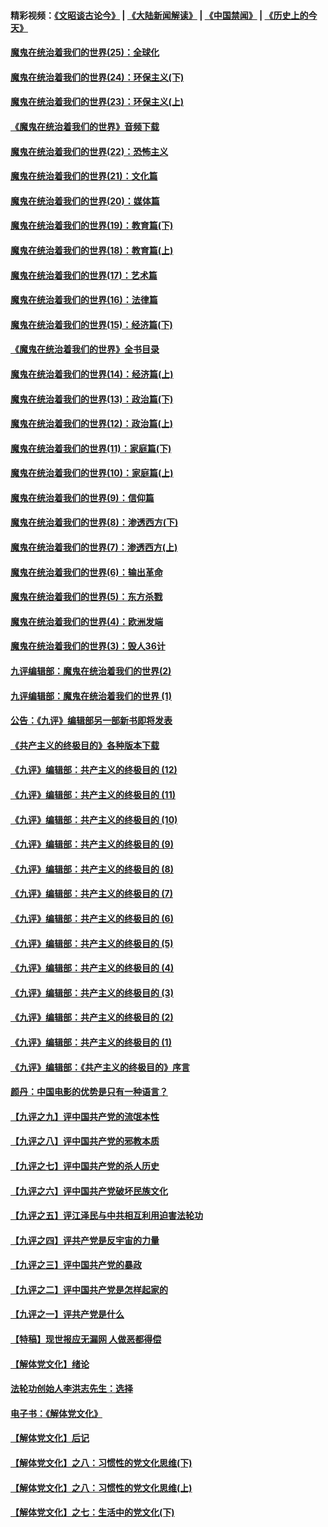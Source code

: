 #### 精彩视频：[《文昭谈古论今》](https://github.com/gfw-breaker/wenzhao/blob/master/README.md?t=11110631) | [《大陆新闻解读》](https://github.com/gfw-breaker/ntdtv-comedy/blob/master/README.md?t=11110631) | [《中国禁闻》](https://github.com/gfw-breaker/ntdtv-news/blob/master/README.md?t=11110631) | [《历史上的今天》](https://github.com/gfw-breaker/today-in-history/blob/master/README.md?t=11110631) 

#### [魔鬼在统治着我们的世界(25)：全球化](../pages/nsc422/n10788205.md?t=11110631) 

#### [魔鬼在统治着我们的世界(24)：环保主义(下)](../pages/nsc422/n10695307.md?t=11110631) 

#### [魔鬼在统治着我们的世界(23)：环保主义(上)](../pages/nsc422/n10688613.md?t=11110631) 

#### [《魔鬼在统治着我们的世界》音频下载](../pages/nsc422/n10635553.md?t=11110631) 

#### [魔鬼在统治着我们的世界(22)：恐怖主义](../pages/nsc422/n10614727.md?t=11110631) 

#### [魔鬼在统治着我们的世界(21)：文化篇](../pages/nsc422/n10597706.md?t=11110631) 

#### [魔鬼在统治着我们的世界(20)：媒体篇](../pages/nsc422/n10586579.md?t=11110631) 

#### [魔鬼在统治着我们的世界(19)：教育篇(下)](../pages/nsc422/n10564808.md?t=11110631) 

#### [魔鬼在统治着我们的世界(18)：教育篇(上)](../pages/nsc422/n10526970.md?t=11110631) 

#### [魔鬼在统治着我们的世界(17)：艺术篇](../pages/nsc422/n10499093.md?t=11110631) 

#### [魔鬼在统治着我们的世界(16)：法律篇](../pages/nsc422/n10485969.md?t=11110631) 

#### [魔鬼在统治着我们的世界(15)：经济篇(下)](../pages/nsc422/n10469975.md?t=11110631) 

#### [《魔鬼在统治着我们的世界》全书目录](../pages/nsc422/n10464261.md?t=11110631) 

#### [魔鬼在统治着我们的世界(14)：经济篇(上)](../pages/nsc422/n10457370.md?t=11110631) 

#### [魔鬼在统治着我们的世界(13)：政治篇(下)](../pages/nsc422/n10448270.md?t=11110631) 

#### [魔鬼在统治着我们的世界(12)：政治篇(上)](../pages/nsc422/n10444576.md?t=11110631) 

#### [魔鬼在统治着我们的世界(11)：家庭篇(下)](../pages/nsc422/n10440961.md?t=11110631) 

#### [魔鬼在统治着我们的世界(10)：家庭篇(上)](../pages/nsc422/n10435448.md?t=11110631) 

#### [魔鬼在统治着我们的世界(9)：信仰篇](../pages/nsc422/n10432159.md?t=11110631) 

#### [魔鬼在统治着我们的世界(8)：渗透西方(下)](../pages/nsc422/n10429603.md?t=11110631) 

#### [魔鬼在统治着我们的世界(7)：渗透西方(上)](../pages/nsc422/n10426013.md?t=11110631) 

#### [魔鬼在统治着我们的世界(6)：输出革命](../pages/nsc422/n10421536.md?t=11110631) 

#### [魔鬼在统治着我们的世界(5)：东方杀戮](../pages/nsc422/n10417707.md?t=11110631) 

#### [魔鬼在统治着我们的世界(4)：欧洲发端](../pages/nsc422/n10414890.md?t=11110631) 

#### [魔鬼在统治着我们的世界(3)：毁人36计](../pages/nsc422/n10411583.md?t=11110631) 

#### [九评编辑部：魔鬼在统治着我们的世界(2)](../pages/nsc422/n10410036.md?t=11110631) 

#### [九评编辑部：魔鬼在统治着我们的世界 (1)](../pages/nsc422/n10406825.md?t=11110631) 

#### [公告：《九评》编辑部另一部新书即将发表](../pages/nsc422/n10405104.md?t=11110631) 

#### [《共产主义的终极目的》各种版本下载](../pages/nsc422/n10022138.md?t=11110631) 

#### [《九评》编辑部：共产主义的终极目的 (12)](../pages/nsc422/n9933272.md?t=11110631) 

#### [《九评》编辑部：共产主义的终极目的 (11)](../pages/nsc422/n9924973.md?t=11110631) 

#### [《九评》编辑部：共产主义的终极目的 (10)](../pages/nsc422/n9920883.md?t=11110631) 

#### [《九评》编辑部：共产主义的终极目的 (9)](../pages/nsc422/n9916363.md?t=11110631) 

#### [《九评》编辑部：共产主义的终极目的 (8)](../pages/nsc422/n9912488.md?t=11110631) 

#### [《九评》编辑部：共产主义的终极目的 (7)](../pages/nsc422/n9901176.md?t=11110631) 

#### [《九评》编辑部：共产主义的终极目的 (6)](../pages/nsc422/n9899359.md?t=11110631) 

#### [《九评》编辑部：共产主义的终极目的 (5)](../pages/nsc422/n9893174.md?t=11110631) 

#### [《九评》编辑部：共产主义的终极目的 (4)](../pages/nsc422/n9891246.md?t=11110631) 

#### [《九评》编辑部：共产主义的终极目的 (3)](../pages/nsc422/n9879879.md?t=11110631) 

#### [《九评》编辑部：共产主义的终极目的 (2)](../pages/nsc422/n9876205.md?t=11110631) 

#### [《九评》编辑部：共产主义的终极目的 (1)](../pages/nsc422/n9865857.md?t=11110631) 

#### [《九评》编辑部：《共产主义的终极目的》序言](../pages/nsc422/n9862666.md?t=11110631) 

#### [颜丹：中国电影的优势是只有一种语言？](../pages/nsc422/n9583062.md?t=11110631) 

#### [【九评之九】评中国共产党的流氓本性](../pages/nsc422/n737542.md?t=11110631) 

#### [【九评之八】评中国共产党的邪教本质](../pages/nsc422/n735942.md?t=11110631) 

#### [【九评之七】评中国共产党的杀人历史](../pages/nsc422/n733806.md?t=11110631) 

#### [【九评之六】评中国共产党破坏民族文化](../pages/nsc422/n731667.md?t=11110631) 

#### [【九评之五】评江泽民与中共相互利用迫害法轮功](../pages/nsc422/n730058.md?t=11110631) 

#### [【九评之四】评共产党是反宇宙的力量](../pages/nsc422/n727814.md?t=11110631) 

#### [【九评之三】评中国共产党的暴政](../pages/nsc422/n725597.md?t=11110631) 

#### [【九评之二】评中国共产党是怎样起家的](../pages/nsc422/n723946.md?t=11110631) 

#### [【九评之一】评共产党是什么](../pages/nsc422/n722529.md?t=11110631) 

#### [【特稿】现世报应无漏网 人做恶都得偿](../pages/nsc422/n4215167.md?t=11110631) 

#### [【解体党文化】绪论](../pages/nsc422/n1449356.md?t=11110631) 

#### [法轮功创始人李洪志先生：选择](../pages/nsc422/n3580738.md?t=11110631) 

#### [电子书：《解体党文化》](../pages/nsc422/n1573484.md?t=11110631) 

#### [【解体党文化】后记](../pages/nsc422/n1531999.md?t=11110631) 

#### [【解体党文化】之八：习惯性的党文化思维(下)](../pages/nsc422/n1526477.md?t=11110631) 

#### [【解体党文化】之八：习惯性的党文化思维(上)](../pages/nsc422/n1520631.md?t=11110631) 

#### [【解体党文化】之七：生活中的党文化(下)](../pages/nsc422/n1513446.md?t=11110631) 

